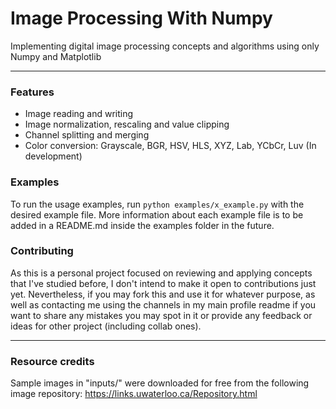# Image Processing With Numpy
Implementing digital image processing concepts and algorithms using only Numpy and Matplotlib

***

### Features
- Image reading and writing
- Image normalization, rescaling and value clipping
- Channel splitting and merging
- Color conversion: Grayscale, BGR, HSV, HLS, XYZ, Lab, YCbCr, Luv (In development) 


### Examples
To run the usage examples, run ```python examples/x_example.py``` with the desired example file.
More information about each example file is to be added in a README.md inside the examples folder in the future.


### Contributing
As this is a personal project focused on reviewing and applying concepts that I've studied before,
I don't intend to make it open to contributions just yet. Nevertheless, if you may fork this and use it
for whatever purpose, as well as contacting me using the channels in my main profile readme if you want to 
share any mistakes you may spot in it or provide any feedback or ideas for other project (including collab ones).

***

### Resource credits
Sample images in "inputs/" were downloaded for free from the following image repository: https://links.uwaterloo.ca/Repository.html